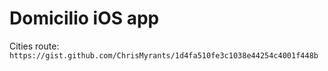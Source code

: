 #  Domicilio iOS app

Cities route: `https://gist.github.com/ChrisMyrants/1d4fa510fe3c1038e44254c4001f448b`

